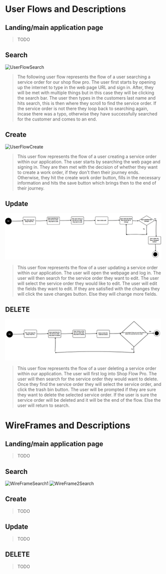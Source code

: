 # User Flows and Descriptions

## Landing/main application page
> TODO

## Search
![UserFlowSearch](https://github.com/user-attachments/assets/be678810-7546-4be5-af77-ae3f83c6d69a)
> The following user flow represents the flow of a user searching a service order for our shop flow pro. The user first starts by opening up the internet to type in the web page URL and sign in. After, they will be met with multiple things but in this case they will be clicking the search bar. The user then types in the customers last name and hits search, this is then where they scroll to find the service order. If the service order is not there they loop back to searching again, incase there was a typo, otherwise they have successfully searched for the customer and comes to an end.

## Create
![UserFlowCreate](https://github.com/user-attachments/assets/cba3dd90-a03e-469e-af7f-bdd0f38508cd)
> This user flow represents the flow of a user creating a service order within our application. The user starts by searching the web page and signing in. They are then met with the decision of whether they want to create a work order, if they don't then their journey ends. Otherwise, they hit the create work order button, fills in the necessary information and hits the save button which brings then to the end of their journey.

## Update
![UserFlowUpdate](UIUX\UIUXImages\GroupCreate.png)
> This user flow represents the flow of a user updating a service order within our application. The user will open the webpage and log in. The user will then search for the service order they want to edit. The user will select the service order they would like to edit. The user will edit the fields they want to edit. If they are satisfied with the changes they will click the save changes button. Else they will change more fields.

## DELETE
![UserFlowDelete](UIUX\UIUXImages\GroupDelete.png)
> This user flow represents the flow of a user deleting a service order within our application. The user will first log into Shop Flow Pro. The user will then search for the service order they would want to delete. Once they find the service order they will select the service order, and click the trash bin button. The user will be prompted if they are sure they want to delete the selected service order. If the user is sure the service order will be deleted and it will be the end of the flow. Else the user will return to search.


# WireFrames and Descriptions

## Landing/main application page
> TODO

## Search
![WireFrameSearch1](https://github.com/user-attachments/assets/b356d412-75e5-4857-9c5b-86a2b697232c)
![WireFrame2Search](https://github.com/user-attachments/assets/6ac8b227-7a4f-4ad6-a0f4-b97b72b656b6)



## Create
> TODO

## Update
> TODO

## DELETE
> TODO   
